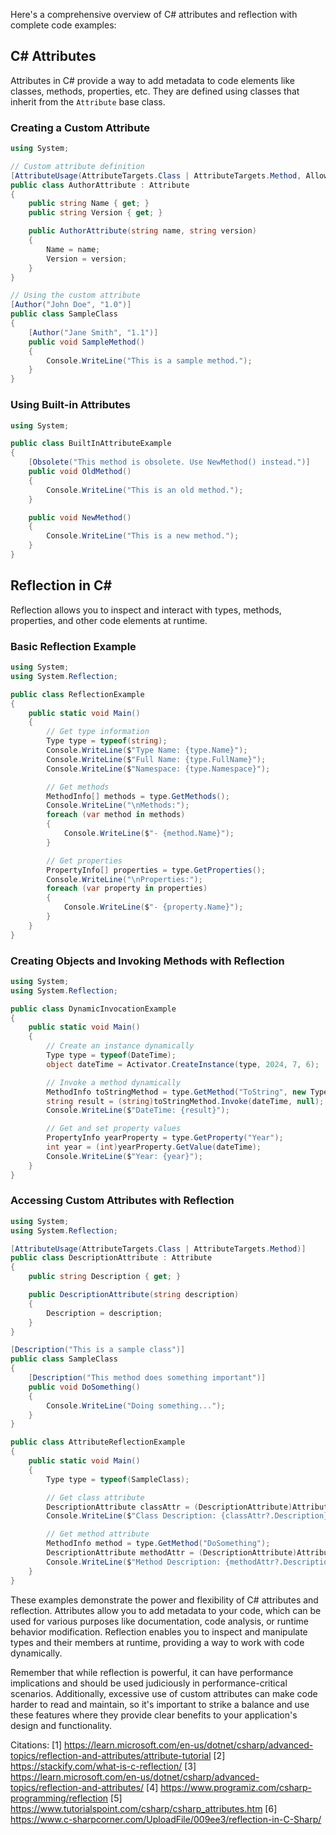Here's a comprehensive overview of C# attributes and reflection with complete code examples:

## C# Attributes

Attributes in C# provide a way to add metadata to code elements like classes, methods, properties, etc. They are defined using classes that inherit from the `Attribute` base class.

### Creating a Custom Attribute

```csharp
using System;

// Custom attribute definition
[AttributeUsage(AttributeTargets.Class | AttributeTargets.Method, AllowMultiple = true)]
public class AuthorAttribute : Attribute
{
    public string Name { get; }
    public string Version { get; }

    public AuthorAttribute(string name, string version)
    {
        Name = name;
        Version = version;
    }
}

// Using the custom attribute
[Author("John Doe", "1.0")]
public class SampleClass
{
    [Author("Jane Smith", "1.1")]
    public void SampleMethod()
    {
        Console.WriteLine("This is a sample method.");
    }
}
```

### Using Built-in Attributes

```csharp
using System;

public class BuiltInAttributeExample
{
    [Obsolete("This method is obsolete. Use NewMethod() instead.")]
    public void OldMethod()
    {
        Console.WriteLine("This is an old method.");
    }

    public void NewMethod()
    {
        Console.WriteLine("This is a new method.");
    }
}
```

## Reflection in C#

Reflection allows you to inspect and interact with types, methods, properties, and other code elements at runtime.

### Basic Reflection Example

```csharp
using System;
using System.Reflection;

public class ReflectionExample
{
    public static void Main()
    {
        // Get type information
        Type type = typeof(string);
        Console.WriteLine($"Type Name: {type.Name}");
        Console.WriteLine($"Full Name: {type.FullName}");
        Console.WriteLine($"Namespace: {type.Namespace}");

        // Get methods
        MethodInfo[] methods = type.GetMethods();
        Console.WriteLine("\nMethods:");
        foreach (var method in methods)
        {
            Console.WriteLine($"- {method.Name}");
        }

        // Get properties
        PropertyInfo[] properties = type.GetProperties();
        Console.WriteLine("\nProperties:");
        foreach (var property in properties)
        {
            Console.WriteLine($"- {property.Name}");
        }
    }
}
```

### Creating Objects and Invoking Methods with Reflection

```csharp
using System;
using System.Reflection;

public class DynamicInvocationExample
{
    public static void Main()
    {
        // Create an instance dynamically
        Type type = typeof(DateTime);
        object dateTime = Activator.CreateInstance(type, 2024, 7, 6);

        // Invoke a method dynamically
        MethodInfo toStringMethod = type.GetMethod("ToString", new Type[0]);
        string result = (string)toStringMethod.Invoke(dateTime, null);
        Console.WriteLine($"DateTime: {result}");

        // Get and set property values
        PropertyInfo yearProperty = type.GetProperty("Year");
        int year = (int)yearProperty.GetValue(dateTime);
        Console.WriteLine($"Year: {year}");
    }
}
```

### Accessing Custom Attributes with Reflection

```csharp
using System;
using System.Reflection;

[AttributeUsage(AttributeTargets.Class | AttributeTargets.Method)]
public class DescriptionAttribute : Attribute
{
    public string Description { get; }

    public DescriptionAttribute(string description)
    {
        Description = description;
    }
}

[Description("This is a sample class")]
public class SampleClass
{
    [Description("This method does something important")]
    public void DoSomething()
    {
        Console.WriteLine("Doing something...");
    }
}

public class AttributeReflectionExample
{
    public static void Main()
    {
        Type type = typeof(SampleClass);

        // Get class attribute
        DescriptionAttribute classAttr = (DescriptionAttribute)Attribute.GetCustomAttribute(type, typeof(DescriptionAttribute));
        Console.WriteLine($"Class Description: {classAttr?.Description}");

        // Get method attribute
        MethodInfo method = type.GetMethod("DoSomething");
        DescriptionAttribute methodAttr = (DescriptionAttribute)Attribute.GetCustomAttribute(method, typeof(DescriptionAttribute));
        Console.WriteLine($"Method Description: {methodAttr?.Description}");
    }
}
```

These examples demonstrate the power and flexibility of C# attributes and reflection. Attributes allow you to add metadata to your code, which can be used for various purposes like documentation, code analysis, or runtime behavior modification. Reflection enables you to inspect and manipulate types and their members at runtime, providing a way to work with code dynamically.

Remember that while reflection is powerful, it can have performance implications and should be used judiciously in performance-critical scenarios. Additionally, excessive use of custom attributes can make code harder to read and maintain, so it's important to strike a balance and use these features where they provide clear benefits to your application's design and functionality.

Citations:
[1] https://learn.microsoft.com/en-us/dotnet/csharp/advanced-topics/reflection-and-attributes/attribute-tutorial
[2] https://stackify.com/what-is-c-reflection/
[3] https://learn.microsoft.com/en-us/dotnet/csharp/advanced-topics/reflection-and-attributes/
[4] https://www.programiz.com/csharp-programming/reflection
[5] https://www.tutorialspoint.com/csharp/csharp_attributes.htm
[6] https://www.c-sharpcorner.com/UploadFile/009ee3/reflection-in-C-Sharp/